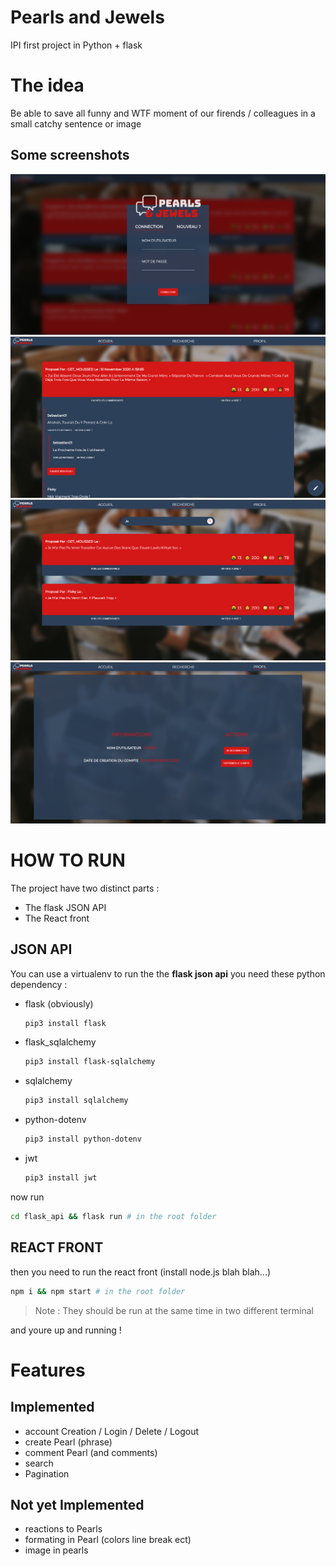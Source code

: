 # Pearls and Jewels

IPI first project in Python + flask

# The idea

Be able to save all funny and WTF moment of our firends / colleagues in a small catchy sentence or image

## Some screenshots

![login](https://github.com/Di-KaZ/Pearls_and_Jewels/blob/moussa/screen.PNG)
![home](https://github.com/Di-KaZ/Pearls_and_Jewels/blob/moussa/screen2.PNG)
![search](https://github.com/Di-KaZ/Pearls_and_Jewels/blob/moussa/screen3.PNG)
![account](https://github.com/Di-KaZ/Pearls_and_Jewels/blob/moussa/screen4.PNG)

# HOW TO RUN

The project have two distinct parts :

- The flask JSON API
- The React front

## JSON API

You can use a virtualenv to run the the **flask json api** you need these python dependency :

- flask (obviously)
  ```bash
  pip3 install flask
  ```
- flask_sqlalchemy
  ```bash
  pip3 install flask-sqlalchemy
  ```
- sqlalchemy
  ```bash
  pip3 install sqlalchemy
  ```
- python-dotenv

  ```bash
  pip3 install python-dotenv
  ```

- jwt
  ```bash
  pip3 install jwt
  ```

now run

```bash
cd flask_api && flask run # in the root folder
```

## REACT FRONT

then you need to run the react front (install node.js blah blah...)

```bash
npm i && npm start # in the root folder
```

> Note : They should be run at the same time in two different terminal

and youre up and running !

# Features

## Implemented

- account Creation / Login / Delete / Logout
- create Pearl (phrase)
- comment Pearl (and comments)
- search
- Pagination

## Not yet Implemented

- reactions to Pearls
- formating in Pearl (colors line break ect)
- image in pearls
